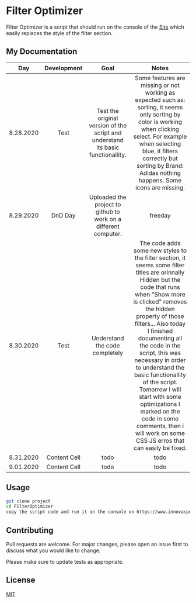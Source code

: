 # Filter Optimizer

Filter Optimizer is a script that should run on the console of the [Site](https://www.innovasport.com/tenis-casuales-de-hombre/c/100010002070000000?q=%3Arelevance) which
easily replaces the style of the filter section.

## My Documentation

|      Day      |  Development  |      Goal     |      Notes     |
|:-------------:|:-------------:|:-------------:|:--------------:|
| 8.28.2020     |  Test  | Test the original version of the script and understand its basic functionallity. | Some features are missing or not working as expected such as: sorting, it seems only sorting by color is working when clicking select. For example when selecting blue, it filters correctly but sorting by Brand: Adidas nothing happens. Some icons are missing. |
| 8.29.2020     | DnD Day | Uploaded the project to github to work on a different computer. |      freeday     |
| 8.30.2020     | Test | Understand the code completely | The code adds some new styles to the filter section, it seems some filter titles are orinnally Hidden but the code that runs when "Show more is clicked" removes the hidden property of those filters... Also today I finished documenting all the code in the script, this was necessary in order to understand the basic functionallity of the script. Tomorrow I will start with some optimizations I marked on the code in some comments, then i will work on some CSS JS erros that can easily be fixed. |
| 8.31.2020     | Content Cell  |      todo     |      todo     |
| 9.01.2020     | Content Cell  |      todo     |      todo     |

## Usage

```bash
git clone project
cd FilterOptimizer
copy the script code and run it on the console on https://www.innovasport.com/tenis-casuales-de-hombre/c/100010002070000000?q=%3Arelevance
```

## Contributing
Pull requests are welcome. For major changes, please open an issue first to discuss what you would like to change.

Please make sure to update tests as appropriate.

## License
[MIT](https://choosealicense.com/licenses/mit/)
